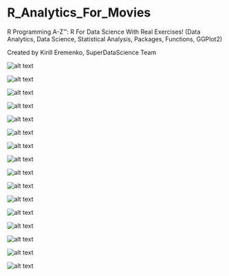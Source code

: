 # R_Analytics_For_Movies

R Programming A-Z™: R For Data Science With Real Exercises! 
(Data Analytics, Data Science, Statistical Analysis, Packages, Functions, GGPlot2) 

Created by Kirill Eremenko, SuperDataScience Team

![alt text](https://github.com/SujalAhrodia/R_Analytics_For_Movies/blob/master/Rplot.png)

![alt text](https://github.com/SujalAhrodia/R_Analytics_For_Movies/blob/master/Rplot01.png)

![alt text](https://github.com/SujalAhrodia/R_Analytics_For_Movies/blob/master/Rplot02.png)

![alt text](https://github.com/SujalAhrodia/R_Analytics_For_Movies/blob/master/Rplot03.png)

![alt text](https://github.com/SujalAhrodia/R_Analytics_For_Movies/blob/master/Rplot04.png)

![alt text](https://github.com/SujalAhrodia/R_Analytics_For_Movies/blob/master/Rplot05.png)

![alt text](https://github.com/SujalAhrodia/R_Analytics_For_Movies/blob/master/Rplot06.png)

![alt text](https://github.com/SujalAhrodia/R_Analytics_For_Movies/blob/master/Rplot07.png)

![alt text](https://github.com/SujalAhrodia/R_Analytics_For_Movies/blob/master/Rplot08.png)

![alt text](https://github.com/SujalAhrodia/R_Analytics_For_Movies/blob/master/Rplot09.png)

![alt text](https://github.com/SujalAhrodia/R_Analytics_For_Movies/blob/master/Rplot10.png)

![alt text](https://github.com/SujalAhrodia/R_Analytics_For_Movies/blob/master/Rplot11.png)

![alt text](https://github.com/SujalAhrodia/R_Analytics_For_Movies/blob/master/Rplot12.png)

![alt text](https://github.com/SujalAhrodia/R_Analytics_For_Movies/blob/master/Rplot13.png)

![alt text](https://github.com/SujalAhrodia/R_Analytics_For_Movies/blob/master/Rplot14.png)

![alt text](https://github.com/SujalAhrodia/R_Analytics_For_Movies/blob/master/Rplot16.png)

